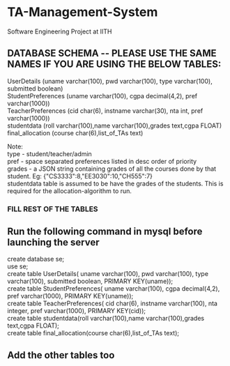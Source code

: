 # TA-Management-System
Software Engineering Project at IITH

## DATABASE SCHEMA -- PLEASE USE THE SAME NAMES IF YOU ARE USING THE BELOW TABLES:  
UserDetails (uname varchar(100), pwd varchar(100), type varchar(100), submitted boolean)    
StudentPreferences (uname varchar(100), cgpa decimal(4,2), pref varchar(1000))  
TeacherPreferences (cid char(6), instname varchar(30), nta int, pref varchar(1000))   
studentdata (roll varchar(100),name varchar(100),grades text,cgpa FLOAT)  
final_allocation (course char(6),list_of_TAs text)  

Note:   
type - student/teacher/admin  
pref - space separated preferences listed in desc order of priority   
grades - a JSON string containing grades of all the courses done by that student. Eg: {"CS3333":8,"EE3030":10,"CH555":7}  
studentdata table is assumed to be have the grades of the students. This is required for the allocation-algorithm to run.  
### FILL REST OF THE TABLES  


## Run the following command in mysql before launching the server  
create database se;    
use se;    
create table UserDetails(
uname varchar(100), pwd varchar(100), type varchar(100), submitted boolean, PRIMARY KEY(uname));    
create table StudentPreferences(
uname varchar(100), cgpa decimal(4,2), pref varchar(1000), PRIMARY KEY(uname));  
create table TeacherPreferences(
cid char(6), instname varchar(100), nta integer, pref varchar(1000), PRIMARY KEY(cid));   
create table studentdata(roll varchar(100),name varchar(100),grades text,cgpa FLOAT);     
create table final_allocation(course char(6),list_of_TAs text);  
## Add the other tables too  
